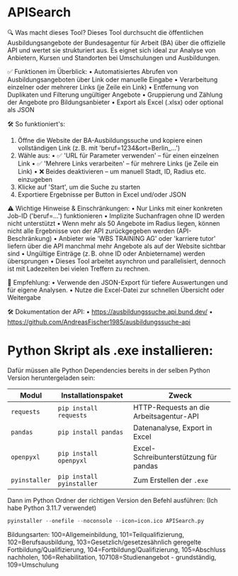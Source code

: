 # APISearch

🔍 Was macht dieses Tool?
Dieses Tool durchsucht die öffentlichen Ausbildungsangebote der Bundesagentur für Arbeit (BA)
über die offizielle API und wertet sie strukturiert aus.
Es eignet sich ideal zur Analyse von Anbietern, Kursen und Standorten bei Umschulungen und Ausbildungen.

✅ Funktionen im Überblick:
• Automatisiertes Abrufen von Ausbildungsangeboten über Link oder manuelle Eingabe
• Verarbeitung einzelner oder mehrerer Links (je Zeile ein Link)
• Entfernung von Duplikaten und Filterung ungültiger Angebote
• Gruppierung und Zählung der Angebote pro Bildungsanbieter
• Export als Excel (.xlsx) oder optional als JSON

🛠️ So funktioniert's:
1. Öffne die Website der BA-Ausbildungssuche und kopiere einen vollständigen Link
   (z. B. mit 'beruf=1234&ort=Berlin_...')
2. Wähle aus:
   • ✅ 'URL für Parameter verwenden' – für einen einzelnen Link
   • ✅ 'Mehrere Links verarbeiten' – für mehrere Links (je Zeile ein Link)
   • ❌ Beides deaktivieren – um manuell Stadt, ID, Radius etc. einzugeben
3. Klicke auf 'Start', um die Suche zu starten
4. Exportiere Ergebnisse per Button in Excel und/oder JSON

⚠️ Wichtige Hinweise & Einschränkungen:
• Nur Links mit einer konkreten Job-ID ('beruf=...') funktionieren
• Implizite Suchanfragen ohne ID werden nicht unterstützt
• Wenn mehr als 50 Angebote im Radius liegen, können nicht alle Ergebnisse
  von der API zurückgegeben werden (API-Beschränkung)
• Anbieter wie 'WBS TRAINING AG' oder 'karriere tutor' liefern über die API
  manchmal mehr Angebote als auf der Website sichtbar sind
• Ungültige Einträge (z. B. ohne ID oder Anbietername) werden übersprungen
• Dieses Tool arbeitet asynchron und parallelisiert, dennoch ist mit Ladezeiten
  bei vielen Treffern zu rechnen.

📁 Empfehlung:
• Verwende den JSON-Export für tiefere Auswertungen und für eigene Analysen.
• Nutze die Excel-Datei zur schnellen Übersicht oder Weitergabe

🛠️ Dokumentation der API:
• https://ausbildungssuche.api.bund.dev/ 
• https://github.com/AndreasFischer1985/ausbildungssuche-api 


# Python Skript als .exe installieren:

Dafür müssen alle Python Dependencies bereits in der selben Python Version heruntergeladen sein:

| Modul         | Installationspaket        | Zweck                                   |
| ------------- | ------------------------- | --------------------------------------- |
| `requests`    | `pip install requests`    | HTTP-Requests an die Arbeitsagentur-API |
| `pandas`      | `pip install pandas`      | Datenanalyse, Export in Excel           |
| `openpyxl`    | `pip install openpyxl`    | Excel-Schreibunterstützung für pandas   |
| `pyinstaller` | `pip install pyinstaller` | Zum Erstellen der `.exe`                |


Dann im Python Ordner der richtigen Version den Befehl ausführen:
(Ich habe Python 3.11.7 verwendet)

```python
pyinstaller --onefile --noconsole --icon=icon.ico APISearch.py
```



Bildungsarten: 
100=Allgemeinbildung, 101=Teilqualifizierung, 102=Berufsausbildung, 
103=Gesetzlich/gesetzesähnlich geregelte Fortbildung/Qualifizierung, 
104=Fortbildung/Qualifizierung, 105=Abschluss nachholen, 106=Rehabilitation, 
107108=Studienangebot - grundständig, 109=Umschulung
